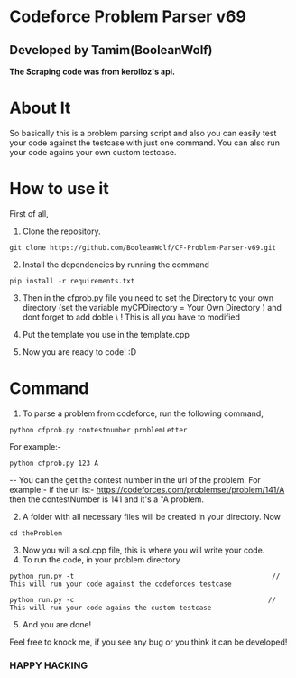 # Codeforce Problem Parser v69

## Developed by Tamim(BooleanWolf)

**The Scraping code was from kerolloz's api.**

# About It

So basically this is a problem parsing script and also you can easily test your code against the testcase with just one command. You can also run your code agains your own custom testcase.

# How to use it

First of all,

1. Clone the repository.

```
git clone https://github.com/BooleanWolf/CF-Problem-Parser-v69.git
```

2. Install the dependencies by running the command

```
pip install -r requirements.txt
```

3. Then in the cfprob.py file you need to set the Directory to your own directory (set the variable myCPDirectory = Your Own Directory ) and dont forget to add doble \\ ! This is all you have to modified

4. Put the template you use in the template.cpp

5. Now you are ready to code! :D

# Command

1. To parse a problem from codeforce, run the following command,

```
python cfprob.py contestnumber problemLetter
```

For example:-

```
python cfprob.py 123 A
```

-- You can the get the contest number in the url of the problem. For example:-
if the url is:- https://codeforces.com/problemset/problem/141/A
then the contestNumber is 141 and it's a "A problem.

2. A folder with all necessary files will be created in your directory. Now

```
cd theProblem
```

3. Now you will a sol.cpp file, this is where you will write your code.
4. To run the code, in your problem directory

```
python run.py -t                                                 // This will run your code against the codeforces testcase
```

```
python run.py -c                                                // This will run your code agains the custom testcase
```

5. And you are done!

Feel free to knock me, if you see any bug or you think it can be developed!

### HAPPY HACKING
